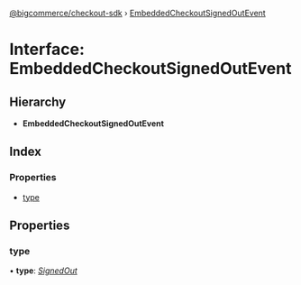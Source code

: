 [@bigcommerce/checkout-sdk](../README.md) › [EmbeddedCheckoutSignedOutEvent](embeddedcheckoutsignedoutevent.md)

# Interface: EmbeddedCheckoutSignedOutEvent

## Hierarchy

* **EmbeddedCheckoutSignedOutEvent**

## Index

### Properties

* [type](embeddedcheckoutsignedoutevent.md#type)

## Properties

###  type

• **type**: *[SignedOut](../enums/embeddedcheckouteventtype.md#signedout)*

